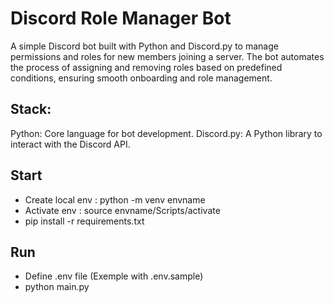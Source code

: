 
# Discord Role Manager Bot

A simple Discord bot built with Python and Discord.py to manage permissions and roles for new members joining a server. The bot automates the process of assigning and removing roles based on predefined conditions, ensuring smooth onboarding and role management.

## Stack:
Python: Core language for bot development.
Discord.py: A Python library to interact with the Discord API.

## Start
- Create local env : python -m venv envname
- Activate env : source envname/Scripts/activate
- pip install -r requirements.txt

## Run
- Define .env file (Exemple with .env.sample)
- python main.py
